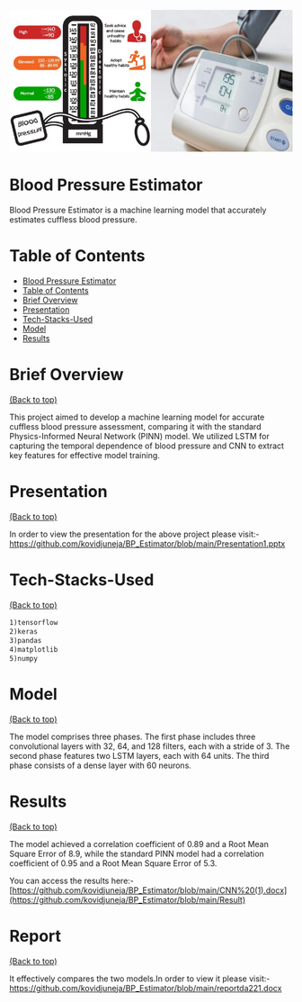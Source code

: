 ![Banner](./merged_image.jpg)

# Blood Pressure Estimator

Blood Pressure Estimator is a machine learning model that accurately estimates cuffless blood pressure.


# Table of Contents

- [Blood Pressure Estimator](#blood-pressure-estimator)
- [Table of Contents](#table-of-contents)
- [Brief Overview](#brief-overview)
- [Presentation](#presentation)
- [Tech-Stacks-Used](#tech-stacks-used)
- [Model](#model)
- [Results](#results)
# Brief Overview
[(Back to top)](#table-of-contents)

This project aimed to develop a machine learning model for accurate cuffless blood pressure assessment, comparing it with the standard Physics-Informed Neural Network (PINN) model. We utilized LSTM for capturing the temporal dependence of blood pressure and CNN to extract key features for effective model training.
# Presentation
[(Back to top)](#table-of-contents)

In order to view the presentation for the above project please visit:- https://github.com/kovidjuneja/BP_Estimator/blob/main/Presentation1.pptx
# Tech-Stacks-Used
[(Back to top)](#table-of-contents)

    1)tensorflow
    2)keras
    3)pandas
    4)matplotlib
    5)numpy
# Model 
[(Back to top)](#table-of-contents)

The model comprises three phases. The first phase includes three convolutional layers with 32, 64, and 128 filters, each with a stride of 3. The second phase features two LSTM layers, each with 64 units. The third phase consists of a dense layer with 60 neurons.
# Results
[(Back to top)](#table-of-contents)

The model achieved a correlation coefficient of 0.89 and a Root Mean Square Error of 8.9, while the standard PINN model had a correlation coefficient of 0.95 and a Root Mean Square Error of 5.3.

You can access the results here:-[https://github.com/kovidjuneja/BP_Estimator/blob/main/CNN%20(1).docx](https://github.com/kovidjuneja/BP_Estimator/blob/main/Result)

# Report
[(Back to top)](#table-of-contents)

It effectively compares the two models.In order to view it please visit:-https://github.com/kovidjuneja/BP_Estimator/blob/main/reportda221.docx
